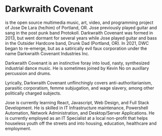 # Darkwraith Covenant 
is the open source multimedia music, art, video, and programming project of Jose De Lara (he/him) of Portland, OR. Jose previously played guitar and sang in the post punk band Protokoll. Darkwraith Covenant was formed in 2013, but went dormant for several years while Jose played guitar and bass in the Outsider Hardcore band, Drunk Dad (Portland, OR). In 2021, DWC began to re-emerge, but as a satirically evil faux corporation under the name Darkwraith Covenant Industries Inc.

Darkwraith Covenant is an instinctive foray into loud, nasty, synthesized industrial dance music. He is sometimes joined by Kevin No on auxillary percussion and drums.

Lyrically, Darkwraith Covenant unflinchingly covers anti-authoritarianism, parasitic corporatism, femme subjugation, and wage slavery, among other politically charged subjects.

Jose is currently learning React, Javascript, Web Design, and Full Stack Development.
He is skilled in IT Infrastructure maintenance, Powershell Automation, Network Administration, and Desktop/Server Applications. He is currently employed as an IT Specialist at a local non-profit that helps houseless youth off the streets and into housing, education, healthcare and employment. 

<!--
**darkwraithcovenant/darkwraithcovenant** is a ✨ _special_ ✨ repository because its `README.md` (this file) appears on your GitHub profile.


-->
